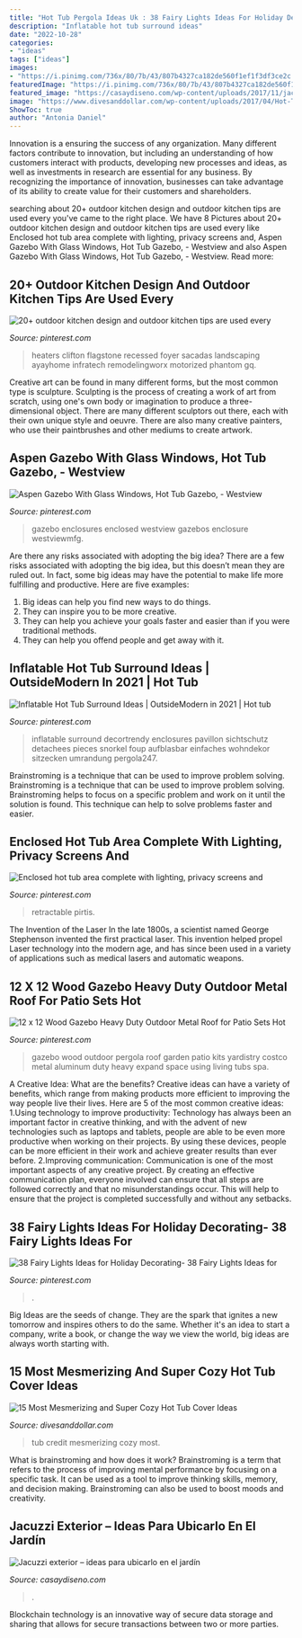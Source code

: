 ```yaml
---
title: "Hot Tub Pergola Ideas Uk : 38 Fairy Lights Ideas For Holiday Decorating- 38 Fairy Lights Ideas For"
description: "Inflatable hot tub surround ideas"
date: "2022-10-28"
categories:
- "ideas"
tags: ["ideas"]
images:
- "https://i.pinimg.com/736x/80/7b/43/807b4327ca182de560f1ef1f3df3ce2c.jpg"
featuredImage: "https://i.pinimg.com/736x/80/7b/43/807b4327ca182de560f1ef1f3df3ce2c.jpg"
featured_image: "https://casaydiseno.com/wp-content/uploads/2017/11/jacuzzi-exterior-chimenea.jpg"
image: "https://www.divesanddollar.com/wp-content/uploads/2017/04/Hot-Tub-Cover-13.jpg"
ShowToc: true
author: "Antonia Daniel"
---
```



Innovation is a ensuring the success of any organization. Many different factors contribute to innovation, but including an understanding of how customers interact with products, developing new processes and ideas, as well as investments in research are essential for any business. By recognizing the importance of innovation, businesses can take advantage of its ability to create value for their customers and shareholders.

	

		
searching about 20+ outdoor kitchen design and outdoor kitchen tips are used every you've came to the right place. We have 8 Pictures about 20+ outdoor kitchen design and outdoor kitchen tips are used every like Enclosed hot tub area complete with lighting, privacy screens and, Aspen Gazebo With Glass Windows, Hot Tub Gazebo, - Westview and also Aspen Gazebo With Glass Windows, Hot Tub Gazebo, - Westview. Read more:
		
    
## 20+ Outdoor Kitchen Design And Outdoor Kitchen Tips Are Used Every

<img loading=lazy src="https://i.pinimg.com/736x/f9/2d/84/f92d84f696c0539853bdb5d871f65b08.jpg" onerror="this.onerror=null;this.src='https://tse4.mm.bing.net/th?id=OIP.WWKXxuUXyGSXqsv5eue9KAHaLH&amp;pid=15.1';" alt="20+ outdoor kitchen design and outdoor kitchen tips are used every">

_Source: pinterest.com_

>heaters clifton flagstone recessed foyer sacadas landscaping ayayhome infratech remodelingworx motorized phantom gq. 

	

Creative art can be found in many different forms, but the most common type is sculpture. Sculpting is the process of creating a work of art from scratch, using one's own body or imagination to produce a three-dimensional object. There are many different sculptors out there, each with their own unique style and oeuvre. There are also many creative painters, who use their paintbrushes and other mediums to create artwork.

    
## Aspen Gazebo With Glass Windows, Hot Tub Gazebo, - Westview

<img loading=lazy src="https://i.pinimg.com/736x/51/b7/ba/51b7ba69a17781e6411010d478bba01f.jpg" onerror="this.onerror=null;this.src='https://tse1.mm.bing.net/th?id=OIP.ocYYI3_I-GlhIbYhvD0NtQHaFO&amp;pid=15.1';" alt="Aspen Gazebo With Glass Windows, Hot Tub Gazebo, - Westview">

_Source: pinterest.com_

>gazebo enclosures enclosed westview gazebos enclosure westviewmfg. 

	

Are there any risks associated with adopting the big idea?
There are a few risks associated with adopting the big idea, but this doesn’t mean they are ruled out. In fact, some big ideas may have the potential to make life more fulfilling and productive. Here are five examples: 
1. Big ideas can help you find new ways to do things.
2. They can inspire you to be more creative.
3. They can help you achieve your goals faster and easier than if you were traditional methods.
4. They can help you offend people and get away with it.

    
## Inflatable Hot Tub Surround Ideas | OutsideModern In 2021 | Hot Tub

<img loading=lazy src="https://i.pinimg.com/736x/80/7b/43/807b4327ca182de560f1ef1f3df3ce2c.jpg" onerror="this.onerror=null;this.src='https://tse2.mm.bing.net/th?id=OIP.JSoxCZNTUhEiC4ieRuGxPgHaJ4&amp;pid=15.1';" alt="Inflatable Hot Tub Surround Ideas | OutsideModern in 2021 | Hot tub">

_Source: pinterest.com_

>inflatable surround decortrendy enclosures pavillon sichtschutz detachees pieces snorkel foup aufblasbar einfaches wohndekor sitzecken umrandung pergola247. 

	

Brainstroming is a technique that can be used to improve problem solving.
Brainstroming is a technique that can be used to improve problem solving. Brainstroming helps to focus on a specific problem and work on it until the solution is found. This technique can help to solve problems faster and easier.

    
## Enclosed Hot Tub Area Complete With Lighting, Privacy Screens And

<img loading=lazy src="https://i.pinimg.com/736x/82/e0/95/82e095150f6a43ff0582eb359c8d98f8.jpg" onerror="this.onerror=null;this.src='https://tse4.mm.bing.net/th?id=OIP.XVzHMg_WihAn0L7Ho43wIQHaE6&amp;pid=15.1';" alt="Enclosed hot tub area complete with lighting, privacy screens and">

_Source: pinterest.com_

>retractable pirtis. 

	

The Invention of the Laser
In the late 1800s, a scientist named George Stephenson invented the first practical laser. This invention helped propel Laser technology into the modern age, and has since been used in a variety of applications such as medical lasers and automatic weapons.

    
## 12 X 12 Wood Gazebo Heavy Duty Outdoor Metal Roof For Patio Sets Hot

<img loading=lazy src="https://i.pinimg.com/736x/8e/b7/79/8eb779ff19ef877be6967d8ef9e53913.jpg" onerror="this.onerror=null;this.src='https://tse3.mm.bing.net/th?id=OIP.bQwg_3uB0LNG3lorhug9bQHaHa&amp;pid=15.1';" alt="12 x 12 Wood Gazebo Heavy Duty Outdoor Metal Roof for Patio Sets Hot">

_Source: pinterest.com_

>gazebo wood outdoor pergola roof garden patio kits yardistry costco metal aluminum duty heavy expand space using living tubs spa. 

	

A Creative Idea: What are the benefits?
Creative ideas can have a variety of benefits, which range from making products more efficient to improving the way people live their lives. Here are 5 of the most common creative ideas: 
1.Using technology to improve productivity: Technology has always been an important factor in creative thinking, and with the advent of new technologies such as laptops and tablets, people are able to be even more productive when working on their projects. By using these devices, people can be more efficient in their work and achieve greater results than ever before. 
 2.Improving communication: Communication is one of the most important aspects of any creative project. By creating an effective communication plan, everyone involved can ensure that all steps are followed correctly and that no misunderstandings occur. This will help to ensure that the project is completed successfully and without any setbacks. 
 
    
## 38 Fairy Lights Ideas For Holiday Decorating- 38 Fairy Lights Ideas For

<img loading=lazy src="https://i.pinimg.com/736x/bc/ef/1b/bcef1bf2c1162a7af58fe358f8e3b96f.jpg" onerror="this.onerror=null;this.src='https://tse2.mm.bing.net/th?id=OIP.yKHkzsvIGCfqc03wgk-6pAHaFb&amp;pid=15.1';" alt="38 Fairy Lights Ideas for Holiday Decorating- 38 Fairy Lights Ideas for">

_Source: pinterest.com_

>. 

	

Big Ideas are the seeds of change. They are the spark that ignites a new tomorrow and inspires others to do the same. Whether it's an idea to start a company, write a book, or change the way we view the world, big ideas are always worth starting with.

    
## 15 Most Mesmerizing And Super Cozy Hot Tub Cover Ideas

<img loading=lazy src="https://www.divesanddollar.com/wp-content/uploads/2017/04/Hot-Tub-Cover-13.jpg" onerror="this.onerror=null;this.src='https://tse4.mm.bing.net/th?id=OIP._1FZPbYrDxocuf92uEi2ogHaGe&amp;pid=15.1';" alt="15 Most Mesmerizing and Super Cozy Hot Tub Cover Ideas">

_Source: divesanddollar.com_

>tub credit mesmerizing cozy most. 

	

What is brainstroming and how does it work?
Brainstroming is a term that refers to the process of improving mental performance by focusing on a specific task. It can be used as a tool to improve thinking skills, memory, and decision making. Brainstroming can also be used to boost moods and creativity.

    
## Jacuzzi Exterior – Ideas Para Ubicarlo En El Jardín

<img loading=lazy src="https://casaydiseno.com/wp-content/uploads/2017/11/jacuzzi-exterior-chimenea.jpg" onerror="this.onerror=null;this.src='https://tse1.mm.bing.net/th?id=OIP.CpFyPrab19mqIJ5zR767aQHaE_&amp;pid=15.1';" alt="Jacuzzi exterior – ideas para ubicarlo en el jardín">

_Source: casaydiseno.com_

>. 

	

Blockchain technology is an innovative way of secure data storage and sharing that allows for secure transactions between two or more parties.

